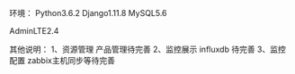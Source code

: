 环境：
  Python3.6.2 
  Django1.11.8 
  MySQL5.6

   AdminLTE2.4

其他说明：
1、资源管理 产品管理待完善
2、监控展示  influxdb 待完善
3、监控配置  zabbix主机同步等待完善

